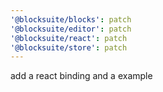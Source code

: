 ```yaml
---
'@blocksuite/blocks': patch
'@blocksuite/editor': patch
'@blocksuite/react': patch
'@blocksuite/store': patch
---
```


add a react binding and a example
